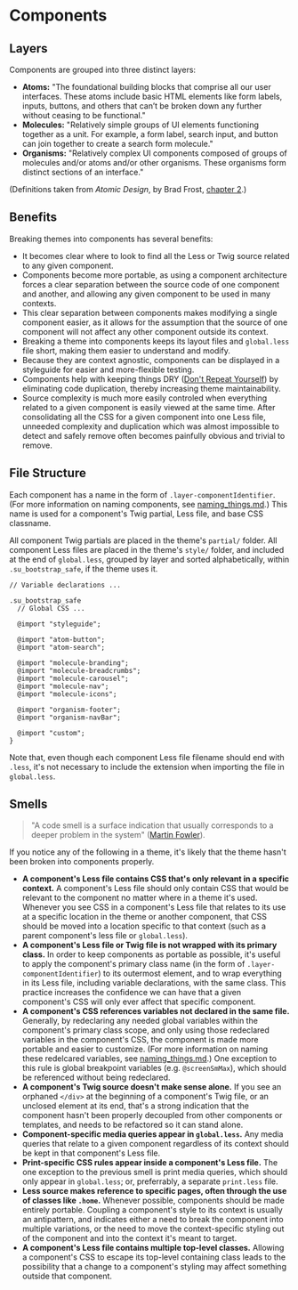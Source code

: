 # Components

## Layers

Components are grouped into three distinct layers:

- **Atoms:** "The foundational building blocks that comprise all our user interfaces. These atoms include basic HTML elements 
like form labels, inputs, buttons, and others that can’t be broken down any further without ceasing to be functional."
- **Molecules:** "Relatively simple groups of UI elements functioning together as a unit. For example, a form label, search 
input, and button can join together to create a search form molecule."
- **Organisms:** "Relatively complex UI components composed of groups of molecules and/or atoms and/or other organisms. These 
organisms form distinct sections of an interface."

(Definitions taken from *Atomic Design*, by Brad Frost, [chapter 2](http://atomicdesign.bradfrost.com/chapter-2/).)

## Benefits

Breaking themes into components has several benefits:

- It becomes clear where to look to find all the Less or Twig source related to any given component.
- Components become more portable, as using a component architecture forces a clear separation between the source code of one
component and another, and allowing any given component to be used in many contexts.
- This clear separation between components makes modifying a single component easier, as it allows for the assumption that the
source of one component will not affect any other component outside its context.
- Breaking a theme into components keeps its layout files and `global.less` file short, making them easier to understand and
modify.
- Because they are context agnostic, components can be displayed in a styleguide for easier and more-flexible testing.
- Components help with keeping things DRY ([Don't Repeat Yourself](http://programmer.97things.oreilly.com/wiki/index.php/Don%27t_Repeat_Yourself)) by eliminating code duplication, thereby increasing theme maintainability.
- Source complexity is much more easily controled when everything related to a given component is easily viewed at the same time. After consolidating all the CSS for a given component into one Less file, unneeded complexity and duplication which was almost impossible to detect and safely remove often becomes painfully obvious and trivial to remove.

## File Structure

Each component has a name in the form of `.layer-componentIdentifier`. (For more information on naming components, see 
[naming_things.md](https://github.com/SimpleUpdates/ThemeHandbook/blob/master/naming_things.md).) This name is used for a 
component's Twig partial, Less file, and base CSS classname.

All component Twig partials are placed in the theme's `partial/` folder. All component Less files are placed in the theme's
`style/` folder, and included at the end of `global.less`, grouped by layer and sorted alphabetically, within `.su_bootstrap_safe`, if the theme uses it.

```Less
// Variable declarations ...

.su_bootstrap_safe
  // Global CSS ...

  @import "styleguide";

  @import "atom-button";
  @import "atom-search";

  @import "molecule-branding";
  @import "molecule-breadcrumbs";
  @import "molecule-carousel";
  @import "molecule-nav";
  @import "molecule-icons";

  @import "organism-footer";
  @import "organism-navBar";

  @import "custom";
}
```

Note that, even though each component Less file filename should end with `.less`, it's not necessary to include the 
extension when importing the file in `global.less`.

## Smells

> "A code smell is a surface indication that usually corresponds to a deeper problem in the system" ([Martin Fowler](https://www.martinfowler.com/bliki/CodeSmell.html)).

If you notice any of the following in a theme, it's likely that the theme hasn't been broken into components properly.

- **A component's Less file contains CSS that's only relevant in a specific context.** A component's Less file should only contain CSS that would be relevant to the component no matter where in a theme it's used. Whenever you see CSS in a component's Less file that relates to its use at a specific location in the theme or another component, that CSS should be moved into a location specific to that context (such as a parent component's less file or `global.less`).
- **A component's Less file or Twig file is not wrapped with its primary class.** In order to keep components as portable as possible, it's useful to apply the component's primary class name (in the form of `.layer-componentIdentifier`) to its outermost element, and to wrap everything in its Less file, including variable declarations, with the same class. This practice increases the confidence we can have that a given component's CSS will only ever affect that specific component.
- **A component's CSS references variables not declared in the same file.** Generally, by redeclaring any needed global variables within the component's primary class scope, and only using those redeclared variables in the component's CSS, the component is made more portable and easier to customize. (For more information on naming these redelcared variables, see [naming_things.md](https://github.com/SimpleUpdates/ThemeHandbook/blob/master/naming_things.md).) One exception to this rule is global breakpoint variables (e.g. `@screenSmMax`), which should be referenced without being redeclared. 
- **A component's Twig source doesn't make sense alone.** If you see an orphaned `</div>` at the beginning of a component's Twig file, or an unclosed element at its end, that's a strong indication that the component hasn't been properly decoupled
from other components or templates, and needs to be refactored so it can stand alone.
- **Component-specific media queries appear in `global.less`.** Any media queries that relate to a given component regardless of its context should be kept in that component's Less file.
- **Print-specific CSS rules appear inside a component's Less file.** The one exception to the previous smell is print media queries, which should only appear in `global.less`; or, preferrably, a separate `print.less` file.
- **Less source makes reference to specific pages, often through the use of classes like `.home`.** Whenever possible, components should be made entirely portable. Coupling a component's style to its context is usually an antipattern, and indicates either a need to break the component into multiple variations, or the need to move the context-specific styling out of the component and into the context it's meant to target.
- **A component's Less file contains multiple top-level classes.** Allowing a component's CSS to escape its top-level containing class leads to the possibility that a change to a component's styling may affect something outside that component.
